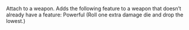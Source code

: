 Attach to a weapon. Adds the following feature to a weapon that doesn’t already have a feature: Powerful (Roll one extra damage die and drop the lowest.)
